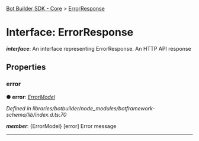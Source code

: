 [Bot Builder SDK - Core](../README.md) > [ErrorResponse](../interfaces/botbuilder.errorresponse.md)



# Interface: ErrorResponse

*__interface__*: An interface representing ErrorResponse. An HTTP API response



## Properties
<a id="error"></a>

###  error

**●  error**:  *[ErrorModel](botbuilder.errormodel.md)* 

*Defined in libraries/botbuilder/node_modules/botframework-schema/lib/index.d.ts:70*


*__member__*: {ErrorModel} [error] Error message





___


